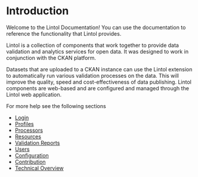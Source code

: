 # Introduction

Welcome to the Lintol Documentation! You can use the documentation to reference the functionality that Lintol provides.

Lintol is a collection of components that work together to provide data validation and analytics services for open data. It was designed to work in conjunction with the CKAN platform.

Datasets that are uploaded to a CKAN instance can use the Lintol extension to automatically run various validation processes on the data. This will improve the quality, speed and cost-effectiveness of data publishing. Lintol components are web-based and are configured and managed through the Lintol web application.

For more help see the following sections
- [Login](./Login)
- [Profiles](./Profiles)
- [Processors](./Processors)
- [Resources](./Resources)
- [Validation Reports](./Reports)
- [Users](./Users)
- [Configuration](./Configuration)
- [Contribution](./Contribution)
- [Technical Overview](./Technical)